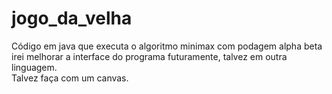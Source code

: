 # jogo_da_velha

Código em java que executa o algoritmo minimax com podagem alpha beta <br>
irei melhorar a interface do programa futuramente, talvez em outra linguagem. <br>
Talvez faça com um canvas.
